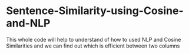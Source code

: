 # Sentence-Similarity-using-Cosine-and-NLP
This whole code will help to understand of how to used NLP and Cosine Similarities and we can find out which is efficient between two columns
